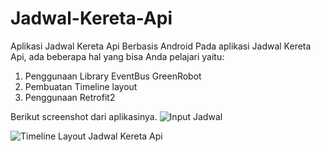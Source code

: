 # Jadwal-Kereta-Api
Aplikasi Jadwal Kereta Api Berbasis Android
Pada aplikasi Jadwal Kereta Api, ada beberapa hal yang bisa Anda pelajari yaitu:
1. Penggunaan Library EventBus GreenRobot
2. Pembuatan Timeline layout
3. Penggunaan Retrofit2

Berikut screenshot dari aplikasinya.
![Input Jadwal](https://i.imgsafe.org/52f9655af2.png)

![Timeline Layout Jadwal Kereta Api](https://i.imgsafe.org/52f96d7443.png)
